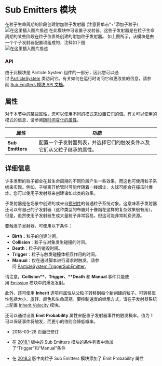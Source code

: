 # Sub Emitters 模块
在粒子生命周期的阶段创建附加粒子发射器  (注意要单击“+”添加子粒子)
![在这里插入图片描述](https://i-blog.csdnimg.cn/blog_migrate/d6f36d89f63c5197a7b450e78503a848.png)
在此模块中可设置子发射器。这些子发射器是在粒子生命周期的某些阶段在粒子位置处创建的附加粒子发射器。
如上图所示，该模块是由一个个子发射器配置项组成的，注释如下图  
![在这里插入图片描述](https://i-blog.csdnimg.cn/blog_migrate/28cb86335396555a78891512ff87d7e2.png)
### API
由于此模块是 Particle System 组件的一部分，因此您可以通过 [ParticleSystem](https://docs.unity3d.com/cn/current/ScriptReference/ParticleSystem.html) 类访问它。有关如何在运行时访问它和更改值的信息，请参阅 [Sub Emitters 模块 API 文档](https://docs.unity3d.com/cn/current/ScriptReference/ParticleSystem-subEmitters.html)。
## 属性
对于本节中的某些属性，您可以使用不同的模式来设置它们的值。有关可以使用的模式的信息，请参阅[随时间变化的属性](https://docs.unity3d.com/cn/current/Manual/PartSysUsage.html#VaryOverTime)。

|**_属性_**|**_功能_**|
|---|---|
|**Sub Emitters**|配置一个子发射器列表，并选择它们的触发条件以及它们从父粒子继承的属性。|
## 详细信息
许多类型的粒子都会在其生命周期的不同阶段产生一些效果，而这也可使用粒子系统来实现。例如，子弹离开枪管时可能伴随着一缕烟尘，火球可能会在撞击时爆炸。您可以使用子发射器来创建诸如此类的效果。

子发射器是在场景中创建的或来自[预制件](https://docs.unity3d.com/cn/current/Manual/Prefabs.html)的普通粒子系统对象。这意味着子发射器还可以有自己的子发射器（这种类型的布置对于像烟花这样的复杂效果很有用）。但是，虽然使用子发射器生成大量粒子非常容易，但这可能非常耗费资源。

要触发子发射器，可使用以下条件：
- __Birth__：粒子的创建时间。
- __Collision__：粒子与对象发生碰撞的时间。
- __Death__：粒子的销毁时间。
- __Trigger__：粒子与触发碰撞体相互作用的时间。
- __Manual__：仅在通过脚本进行请求时触发。请参阅 [ParticleSystem.TriggerSubEmitter](https://docs.unity3d.com/cn/current/ScriptReference/ParticleSystem.TriggerSubEmitter.html)。

请注意，__Collision**、**Trigger**、**Death__ 和 **Manual** 事件只能使用 [Emission](https://docs.unity3d.com/cn/current/Manual/PartSysEmissionModule.html) 模块中的爆发发射。

此外，还可使用 **Inherit** 选项将属性从父粒子转移到每个新创建的粒子。可转移属性包括大小、旋转、颜色和生命周期。要控制速度的继承方式，请在子发射器系统上配置 [Inherit Velocity](https://docs.unity3d.com/cn/current/Manual/PartSysInheritVelocity.html) 模块。

还可以通过设置 **Emit Probability** 属性来配置子发射器事件的触发概率。值为 1 可以保证事件将触发，而更小的值则会降低概率。

- 2018–03–28 页面已修订
    
- 在 [2018.1](https://docs.unity3d.com/2018.1/Documentation/Manual/30_search.html?q=newin20181) 版中的 Sub Emitters 模块的条件列表中添加了“Trigger”和“Manual”条件
    
- 在 [2018.3](https://docs.unity3d.com/2018.3/Documentation/Manual/30_search.html?q=newin20183) 版中向粒子 Sub Emitters 模块添加了 Emit Probability 属性